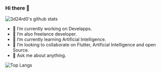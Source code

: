 ### Hi there 👋

![3d24rd0's github stats](https://github-readme-stats.vercel.app/api?username=fgadea&show_icons=true&theme=highcontrast&count_private=true&include_all_commits=true&hide_border=true)

<!--**fgadea/fgadea** is a ✨ _special_ ✨ repository because its `README.md` (this file) appears on your GitHub profile.

Here are some ideas to get you started:-->

- 🔭 I’m currently working on Develapps.
- 🔭 I’m also freelance developer.
- 🌱 I’m currently learning Artificial Intelligence.
- 👯 I’m looking to collaborate on Flutter, Artificial Intelligence and open Source.
- 💬 Ask me about anything.
<!--
- 📫 How to reach me: ...
- 😄 Pronouns: ...
- ⚡ Fun fact: ...
-->

![Top Langs](https://github-readme-stats.vercel.app/api/top-langs/?username=fgadea&show_icons=true&theme=highcontrast&count_private=true&include_all_commits=true)


